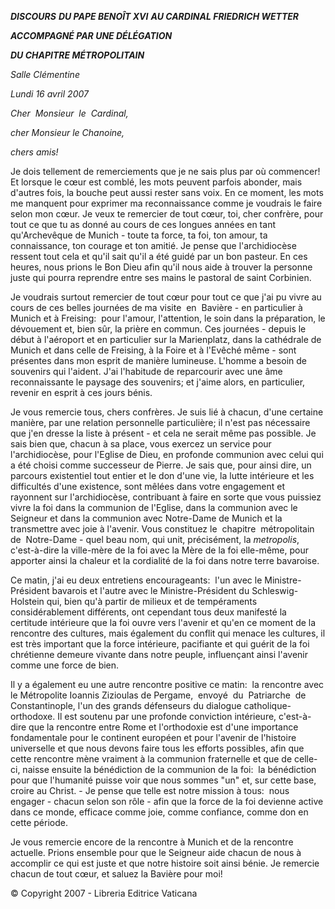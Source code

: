 ***DISCOURS*** ***DU PAPE BENOÎT XVI*** ***AU CARDINAL FRIEDRICH WETTER***

***ACCOMPAGNÉ PAR UNE DÉLÉGATION***

***DU CHAPITRE MÉTROPOLITAIN***

*Salle Clémentine*

*Lundi 16 avril 2007*

*Cher  Monsieur  le  Cardinal,*

*cher Monsieur le Chanoine,*

*chers amis!*

Je dois tellement de remerciements que je ne sais plus par où commencer! Et lorsque le cœur est comblé, les mots peuvent parfois abonder, mais d'autres fois, la bouche peut aussi rester sans voix. En ce moment, les mots me manquent pour exprimer ma reconnaissance comme je voudrais le faire selon mon cœur. Je veux te remercier de tout cœur, toi, cher confrère, pour tout ce que tu as donné au cours de ces longues années en tant qu'Archevêque de Munich - toute ta force, ta foi, ton amour, ta connaissance, ton courage et ton amitié. Je pense que l'archidiocèse ressent tout cela et qu'il sait qu'il a été guidé par un bon pasteur. En ces heures, nous prions le Bon Dieu afin qu'il nous aide à trouver la personne juste qui pourra reprendre entre ses mains le pastoral de saint Corbinien.

Je voudrais surtout remercier de tout cœur pour tout ce que j'ai pu vivre au cours de ces belles journées de ma visite  en  Bavière - en particulier à Munich et à Freising:  pour l'amour, l'attention, le soin dans la préparation, le dévouement et, bien sûr, la prière en commun. Ces journées - depuis le début à l'aéroport et en particulier sur la Marienplatz, dans la cathédrale de Munich et dans celle de Freising, à la Foire et à l'Evêché même - sont présentes dans mon esprit de manière lumineuse. L'homme a besoin de souvenirs qui l'aident. J'ai l'habitude de reparcourir avec une âme reconnaissante le paysage des souvenirs; et j'aime alors, en particulier, revenir en esprit à ces jours bénis.

Je vous remercie tous, chers confrères. Je suis lié à chacun, d'une certaine manière, par une relation personnelle particulière; il n'est pas nécessaire que j'en dresse la liste à présent - et cela ne serait même pas possible. Je sais bien que, chacun à sa place, vous exercez un service pour l'archidiocèse, pour l'Eglise de Dieu, en profonde communion avec celui qui a été choisi comme successeur de Pierre. Je sais que, pour ainsi dire, un parcours existentiel tout entier et le don d'une vie, la lutte intérieure et les difficultés d'une existence, sont mêlées dans votre engagement et rayonnent sur l'archidiocèse, contribuant à faire en sorte que vous puissiez vivre la foi dans la communion de l'Eglise, dans la communion avec le Seigneur et dans la communion avec Notre-Dame de Munich et la transmettre avec joie à l'avenir. Vous constituez le  chapitre  métropolitain  de  Notre-Dame - quel beau nom, qui unit, précisément, la *metropolis*, c'est-à-dire la ville-mère de la foi avec la Mère de la foi elle-même, pour apporter ainsi la chaleur et la cordialité de la foi dans notre terre bavaroise.

Ce matin, j'ai eu deux entretiens encourageants:  l'un avec le Ministre-Président bavarois et l'autre avec le Ministre-Président du Schleswig-Holstein qui, bien qu'à partir de milieux et de tempéraments considérablement différents, ont cependant tous deux manifesté la certitude intérieure que la foi ouvre vers l'avenir et qu'en ce moment de la rencontre des cultures, mais également du conflit qui menace les cultures, il est très important que la force intérieure, pacifiante et qui guérit de la foi chrétienne demeure vivante dans notre peuple, influençant ainsi l'avenir comme une force de bien.

Il y a également eu une autre rencontre positive ce matin:  la rencontre avec le Métropolite Ioannis Zizioulas de Pergame,  envoyé  du  Patriarche  de Constantinople, l'un des grands défenseurs du dialogue catholique-orthodoxe. Il est soutenu par une profonde conviction intérieure, c'est-à-dire que la rencontre entre Rome et l'orthodoxie est d'une importance fondamentale pour le continent européen et pour l'avenir de l'histoire universelle et que nous devons faire tous les efforts possibles, afin que cette rencontre mène vraiment à la communion fraternelle et que de celle-ci, naisse ensuite la bénédiction de la communion de la foi:  la bénédiction pour que l'humanité puisse voir que nous sommes "un" et, sur cette base, croire au Christ. - Je pense que telle est notre mission à tous:  nous engager - chacun selon son rôle - afin que la force de la foi devienne active dans ce monde, efficace comme joie, comme confiance, comme don en cette période.

Je vous remercie encore de la rencontre à Munich et de la rencontre actuelle. Prions ensemble pour que le Seigneur aide chacun de nous à accomplir ce qui est juste et que notre histoire soit ainsi bénie. Je remercie chacun de tout cœur, et saluez la Bavière pour moi!

© Copyright 2007 - Libreria Editrice Vaticana